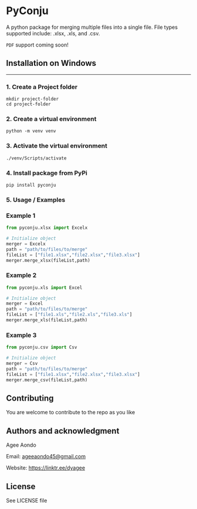 # PyConju 

A python package for merging multiple files into a single file. File types supported include: .xlsx, .xls, and .csv.

`PDF` support coming soon!


## Installation on Windows
---
### 1. Create a Project folder
```
mkdir project-folder
cd project-folder
```
### 2. Create a virtual environment
```
python -m venv venv
```
### 3. Activate the virtual environment
```
./venv/Scripts/activate
```
### 4. Install package from PyPi
```
pip install pyconju
``` 

### 5. Usage / Examples

### Example 1
```python
from pyconju.xlsx import Excelx
```
```python
# Initialize object
merger = Excelx
path = "path/to/files/to/merge"
fileList = ["file1.xlsx","file2.xlsx","file3.xlsx"]
merger.merge_xlsx(fileList,path)
```

###  Example 2
```python
from pyconju.xls import Excel
```
```python
# Initialize object
merger = Excel
path = "path/to/files/to/merge"
fileList = ["file1.xls","file2.xls","file3.xls"]
merger.merge_xls(fileList,path)
```

###  Example 3
```python
from pyconju.csv import Csv
```
```python
# Initialize object
merger = Csv
path = "path/to/files/to/merge"
fileList = ["file1.xlsx","file2.xlsx","file3.xlsx"]
merger.merge_csv(fileList,path)
```
## Contributing
You are welcome to contribute to the repo as you like

## Authors and acknowledgment
Agee Aondo

Email: ageeaondo45@gmail.com

Website: https://linktr.ee/dyagee

## License
See LICENSE file